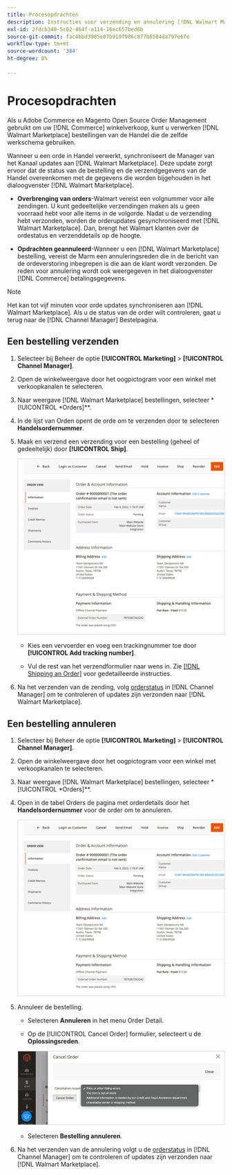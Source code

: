 ```yaml
---
title: Procesopdrachten
description: Instructies voor verzending en annulering [!DNL Walmart Marketplace] bestellingen van Adobe Commerce en Magento Open Source.
exl-id: 2fdcb348-5c02-464f-a114-16ec657bed6b
source-git-commit: fac4bbd3985e07b919f986c877b8584da797e6fe
workflow-type: tm+mt
source-wordcount: '384'
ht-degree: 0%

---
```


# Procesopdrachten

Als u Adobe Commerce en Magento Open Source Order Management gebruikt om uw [!DNL Commerce] winkelverkoop, kunt u verwerken [!DNL Walmart Marketplace] bestellingen van de Handel die de zelfde werkschema gebruiken.

Wanneer u een orde in Handel verwerkt, synchroniseert de Manager van het Kanaal updates aan [!DNL Walmart Marketplace]. Deze update zorgt ervoor dat de status van de bestelling en de verzendgegevens van de Handel overeenkomen met de gegevens die worden bijgehouden in het dialoogvenster [!DNL Walmart Marketplace].

* **Overbrenging van orders**-Walmart vereist een volgnummer voor alle zendingen. U kunt gedeeltelijke verzendingen maken als u geen voorraad hebt voor alle items in de volgorde. Nadat u de verzending hebt verzonden, worden de orderupdates gesynchroniseerd met [!DNL Walmart Marketplace]. Dan, brengt het Walmart klanten over de ordestatus en verzenddetails op de hoogte.

* **Opdrachten geannuleerd**-Wanneer u een [!DNL Walmart Marketplace] bestelling, vereist de Marm een annuleringsreden die in de bericht van de ordeverstoring inbegrepen is die aan de klant wordt verzonden. De reden voor annulering wordt ook weergegeven in het dialoogvenster [!DNL Commerce] betalingsgegevens.

>[!NOTE]
>
> Het kan tot vijf minuten voor orde updates synchroniseren aan [!DNL Walmart Marketplace]. Als u de status van de order wilt controleren, gaat u terug naar de [!DNL Channel Manager] Bestelpagina.

## Een bestelling verzenden

1. Selecteer bij Beheer de optie **[!UICONTROL Marketing]** > **[!UICONTROL Channel Manager]**.

1. Open de winkelweergave door het oogpictogram voor een winkel met verkoopkanalen te selecteren.

1. Naar weergave [!DNL Walmart Marketplace] bestellingen, selecteer *[!UICONTROL *Orders]**.

1. In de lijst van Orden opent de orde om te verzenden door te selecteren **Handelsordernummer**.

1. Maak en verzend een verzending voor een bestelling (geheel of gedeeltelijk) door **[!UICONTROL Ship]**.

   ![Gedetailleerde weergave voor handelsorders voor een Walmart Marketplace-order](assets/order-detail-with-external-order-id.png)

   * Kies een vervoerder en voeg een trackingnummer toe door **[!UICONTROL Add tracking number]**.

   * Vul de rest van het verzendformulier naar wens in. Zie [[!DNL Shipping an Order]](https://docs.magento.com/user-guide/sales/order-ship.html) voor gedetailleerde instructies.

1. Na het verzenden van de zending, volg [orderstatus](manage-orders.md#about-order-status) in [!DNL Channel Manager] om te controleren of updates zijn verzonden naar [!DNL Walmart Marketplace].

## Een bestelling annuleren

1. Selecteer bij Beheer de optie **[!UICONTROL Marketing]** > **[!UICONTROL Channel Manager]**.

1. Open de winkelweergave door het oogpictogram voor een winkel met verkoopkanalen te selecteren.

1. Naar weergave [!DNL Walmart Marketplace] bestellingen, selecteer *[!UICONTROL *Orders]**.

1. Open in de tabel Orders de pagina met orderdetails door het **Handelsordernummer** voor de order om te annuleren.

   ![Gedetailleerde weergave voor handelsorders voor een Walmart Marketplace-order](assets/order-detail-with-external-order-id.png)

1. Annuleer de bestelling.

   * Selecteren **Annuleren** in het menu Order Detail.

   * Op de [!UICONTROL Cancel Order] formulier, selecteert u de **Oplossingsreden**.

   ![Gedetailleerde weergave voor handelsorders voor een Walmart Marketplace-order](assets/cancel-order-reason-selector.png)

   * Selecteren **Bestelling annuleren**.


1. Na het verzenden van de annulering volgt u de [orderstatus](manage-orders.md#about-order-status) in [!DNL Channel Manager] om te controleren of updates zijn verzonden naar [!DNL Walmart Marketplace].
